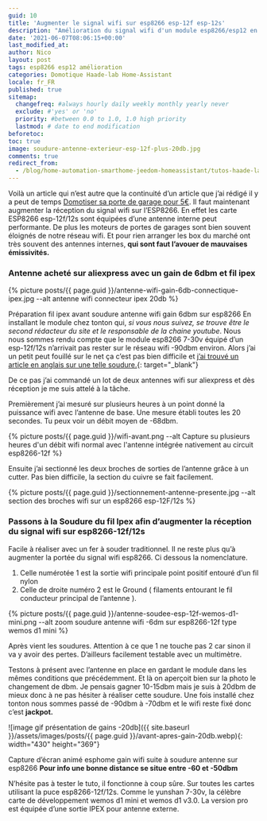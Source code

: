 ```yaml
---
guid: 10
title: 'Augmenter le signal wifi sur esp8266 esp-12f esp-12s'
description: "Amélioration du signal wifi d'un module esp8266/esp12 en soudant facilement une antenne externe"
date: '2021-06-07T08:06:15+00:00'
last_modified_at:
author: Nico
layout: post
tags: esp8266 esp12 amélioration
categories: Domotique Haade-lab Home-Assistant
locale: fr_FR
published: true
sitemap:
  changefreq: #always hourly daily weekly monthly yearly never
  exclude: #'yes' or 'no'
  priority: #between 0.0 to 1.0, 1.0 high priority
  lastmod: # date to end modification
beforetoc:
toc: true
image: soudure-antenne-exterieur-esp-12f-plus-20db.jpg
comments: true
redirect_from:
  - /blog/home-automation-smarthome-jeedom-homeassistant/tutos-haade-lab/augmenter-la-reception-du-signal-wifi-esp8266-esp-12f
---
```


Voilà un article qui n’est autre que la continuité d’un article que j’ai rédigé il y a peut de temps [Domotiser sa porte de garage pour 5€](https://www.haade.fr/blog/tutoriel-domotique-electronique/domotiser-sa-porte-de-garage-pour-5e/). Il faut maintenant augmenter la réception du signal wifi sur l’ESP8266. En effet les carte ESP8266 esp-12f/12s sont équipées d’une antenne interne peut performante. De plus les moteurs de portes de garages sont bien souvent éloignés de notre réseau wifi. Et pour rien arranger les box du marché ont très souvent des antennes internes, **qui sont faut l’avouer de mauvaises émissivités.**

### Antenne acheté sur aliexpress avec un gain de 6dbm et fil ipex

{% picture posts/{{ page.guid }}/antenne-wifi-gain-6db-connectique-ipex.jpg --alt antenne wifi connecteur ipex 20db %}

Préparation fil ipex avant soudure antenne wifi gain 6dbm sur esp8266 En installant le module chez tonton qui, *si vous nous suivez, se trouve être le second rédacteur du site et le responsable de la chaine youtube*. Nous nous sommes rendu compte que le module esp8266 7-30v équipé d’un esp-12f/12s n’arrivait pas rester sur le réseau wifi -90dbm environ. Alors j’ai un petit peut fouillé sur le net ça c’est pas bien difficile et [j’ai trouvé un article en anglais sur une telle soudure.](https://www.instructables.com/External-Antenna-for-ESP8266/){: target="_blank"}

De ce pas j’ai commandé un lot de deux antennes wifi sur aliexpress et dès réception je me suis attelé à la tâche.

Premièrement j’ai mesuré sur plusieurs heures à un point donné la puissance wifi avec l’antenne de base. Une mesure établi toutes les 20 secondes. Tu peux voir un débit moyen de -68dbm.

{% picture posts/{{ page.guid }}/wifi-avant.png --alt Capture su plusieurs heures d'un débit wifi normal avec l'antenne intégrée nativement au circuit esp8266-12f %}

Ensuite j’ai sectionné les deux broches de sorties de l’antenne grâce à un cutter. Pas bien difficile, la section du cuivre se fait facilement.

{% picture posts/{{ page.guid }}/sectionnement-antenne-presente.jpg --alt section des broches wifi sur un esp8266 esp-12F/12s %}

### Passons à la Soudure du fil Ipex afin d’augmenter la réception du signal wifi sur esp8266-12f/12s

Facile à réaliser avec un fer à souder traditionnel. Il ne reste plus qu’à augmenter la portée du signal wifi esp8266. Ci dessous la nomenclature.

1. Celle numérotée 1 est la sortie wifi principale point positif entouré d’un fil nylon
2. Celle de droite numéro 2 est le Ground ( filaments entourant le fil conducteur principal de l’antenne ).

{% picture posts/{{ page.guid }}/antenne-soudee-esp-12f-wemos-d1-mini.png --alt zoom soudure antenne wifi -6dm sur esp8266-12f type wemos d1 mini %}

Après vient les soudures. Attention à ce que 1 ne touche pas 2 car sinon il va y avoir des pertes. D’ailleurs facilement testable avec un multimètre.

Testons à présent avec l’antenne en place en gardant le module dans les mêmes conditions que précédemment. Et là on aperçoit bien sur la photo le changement de dbm. Je pensais gagner 10-15dbm mais je suis à 20dbm de mieux donc à ne pas hésiter à réaliser cette soudure. Une fois installé chez tonton nous sommes passé de -90dbm à -70dbm et le wifi reste fixé donc c’est **jackpot.**

![image gif présentation de gains -20db]({{ site.baseurl }}/assets/images/posts/{{ page.guid }}/avant-apres-gain-20db.webp){: width="430" height="369"}

Capture d’écran animé esphome gain wifi suite à soudure antenne sur esp8266 **Pour info une bonne distance se situe entre -60 et -50dbm**

N’hésite pas à tester le tuto, il fonctionne à coup sûre. Sur toutes les cartes utilisant la puce esp8266-12f/12s. Comme le yunshan 7-30v, la célèbre carte de développement wemos d1 mini et wemos d1 v3.0. La version pro est équipée d’une sortie IPEX pour antenne externe.
